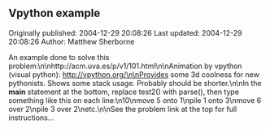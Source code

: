 ## Vpython example 
Originally published: 2004-12-29 20:08:26 
Last updated: 2004-12-29 20:08:26 
Author: Matthew Sherborne 
 
An example done to solve this problem:\n\nhttp://acm.uva.es/p/v1/101.html\n\nAnimation by vpython (visual python): http://vpython.org/\n\nProvides some 3d coolness for new pythonists. Shows some stack usage. Probably should be shorter.\n\nIn the __main__ statement at the bottom, replace test2() with parse(), then type something like this on each line:\n10\nmove 5 onto 1\npile 1 onto 3\nmove 6 over 2\npile 3 over 2\netc.\n\nSee the problem link at the top for full instructions...